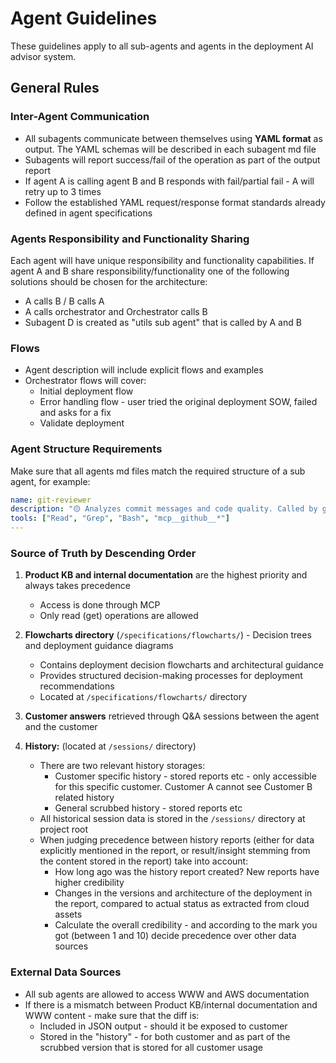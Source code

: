 # Agent Guidelines

These guidelines apply to all sub-agents and agents in the deployment AI advisor system.

## General Rules

### Inter-Agent Communication
- All subagents communicate between themselves using **YAML format** as output. The YAML schemas will be described in each subagent md file
- Subagents will report success/fail of the operation as part of the output report
- If agent A is calling agent B and B responds with fail/partial fail - A will retry up to 3 times
- Follow the established YAML request/response format standards already defined in agent specifications

### Agents Responsibility and Functionality Sharing
Each agent will have unique responsibility and functionality capabilities. If agent A and B share responsibility/functionality one of the following solutions should be chosen for the architecture:
- A calls B / B calls A
- A calls orchestrator and Orchestrator calls B
- Subagent D is created as "utils sub agent" that is called by A and B

### Flows
- Agent description will include explicit flows and examples
- Orchestrator flows will cover:
  - Initial deployment flow
  - Error handling flow - user tried the original deployment SOW, failed and asks for a fix
  - Validate deployment

### Agent Structure Requirements
Make sure that all agents md files match the required structure of a sub agent, for example:
```yaml
name: git-reviewer
description: "🟡 Analyzes commit messages and code quality. Called by git-orchestrator when commit/code quality review is needed. Focuses solely on code/commit quality, not git operation validation."
tools: ["Read", "Grep", "Bash", "mcp__github__*"]
---
```

### Source of Truth by Descending Order

1. **Product KB and internal documentation** are the highest priority and always takes precedence
   - Access is done through MCP
   - Only read (get) operations are allowed

2. **Flowcharts directory** (`/specifications/flowcharts/`) - Decision trees and deployment guidance diagrams
   - Contains deployment decision flowcharts and architectural guidance
   - Provides structured decision-making processes for deployment recommendations
   - Located at `/specifications/flowcharts/` directory

3. **Customer answers** retrieved through Q&A sessions between the agent and the customer

4. **History:** (located at `/sessions/` directory)
   - There are two relevant history storages:
     - Customer specific history - stored reports etc - only accessible for this specific customer. Customer A cannot see Customer B related history
     - General scrubbed history - stored reports etc
   - All historical session data is stored in the `/sessions/` directory at project root
   - When judging precedence between history reports (either for data explicitly mentioned in the report, or result/insight stemming from the content stored in the report) take into account:
     - How long ago was the history report created? New reports have higher credibility
     - Changes in the versions and architecture of the deployment in the report, compared to actual status as extracted from cloud assets
     - Calculate the overall credibility - and according to the mark you got (between 1 and 10) decide precedence over other data sources

### External Data Sources
- All sub agents are allowed to access WWW and AWS documentation
- If there is a mismatch between Product KB/internal documentation and WWW content - make sure that the diff is:
  - Included in JSON output - should it be exposed to customer
  - Stored in the "history" - for both customer and as part of the scrubbed version that is stored for all customer usage